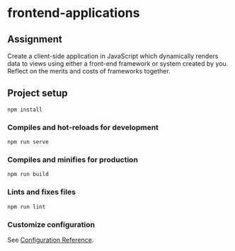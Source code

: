 # frontend-applications

## Assignment
Create a client-side application in JavaScript which dynamically renders data to views using either a front-end framework or system created by you. Reflect on the merits and costs of frameworks together.

## Project setup
```
npm install
```

### Compiles and hot-reloads for development
```
npm run serve
```

### Compiles and minifies for production
```
npm run build
```

### Lints and fixes files
```
npm run lint
```

### Customize configuration
See [Configuration Reference](https://cli.vuejs.org/config/).
